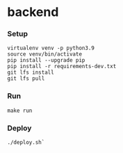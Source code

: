 # backend

### Setup

```
virtualenv venv -p python3.9
source venv/bin/activate
pip install --upgrade pip
pip install -r requirements-dev.txt
git lfs install
git lfs pull
```

### Run

```
make run
```

### Deploy

```
./deploy.sh`
```
